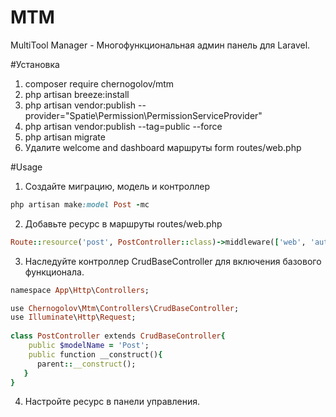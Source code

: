 # MTM
MultiTool Manager - Многофункциональная админ панель для Laravel.

#Установка

1. composer require chernogolov/mtm
2. php artisan breeze:install
3. php artisan vendor:publish --provider="Spatie\Permission\PermissionServiceProvider"
4. php artisan vendor:publish --tag=public --force
5. php artisan migrate
7. Удалите welcome and dashboard маршруты form routes/web.php

#Usage
1. Создайте миграцию, модель и контроллер
```rb
php artisan make:model Post -mc
```
2. Добавьте ресурс в маршруты routes/web.php
```rb
Route::resource('post', PostController::class)->middleware(['web', 'auth', 'verified']);
```
3. Наследуйте контроллер CrudBaseController для включения базового функционала.
```rb
namespace App\Http\Controllers;

use Chernogolov\Mtm\Controllers\CrudBaseController;
use Illuminate\Http\Request;
 
class PostController extends CrudBaseController{
    public $modelName = 'Post';
    public function __construct(){
      parent::__construct();
   }
}
```
4. Настройте ресурс в панели управления.

    



